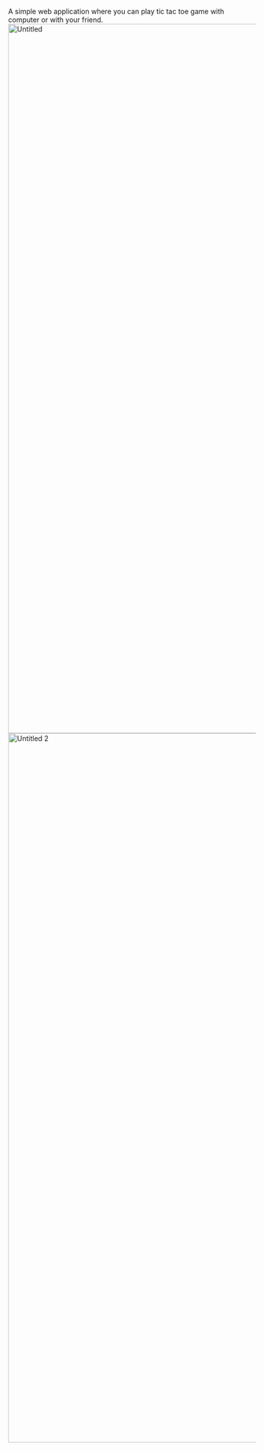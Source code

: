 A simple web application where you can play tic tac toe game with computer or with your friend.
<img width="1440" alt="Untitled" src="https://github.com/Aman7970/tic_tac_toe/assets/129948422/9b90573b-b45e-4e2f-a258-033c8fed2823">
<img width="1440" alt="Untitled 2" src="https://github.com/Aman7970/tic_tac_toe/assets/129948422/2c552c66-9f03-4d9b-bfd3-462f42b821e3">
